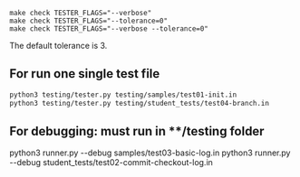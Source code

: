 ```
make check TESTER_FLAGS="--verbose"
make check TESTER_FLAGS="--tolerance=0"
make check TESTER_FLAGS="--verbose --tolerance=0"
```
The default tolerance is 3.

## For run one single test file
```bash
python3 testing/tester.py testing/samples/test01-init.in
python3 testing/tester.py testing/student_tests/test04-branch.in

```

## For debugging: must run in **/testing folder
python3 runner.py --debug samples/test03-basic-log.in
python3 runner.py --debug student_tests/test02-commit-checkout-log.in
